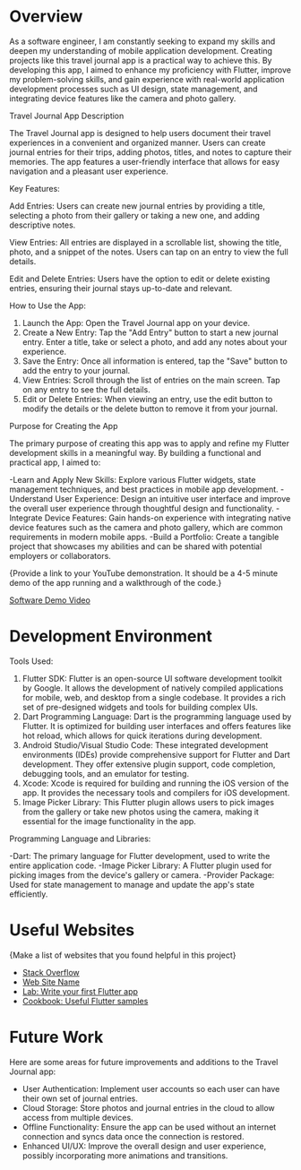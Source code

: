 # Overview

As a software engineer, I am constantly seeking to expand my skills and deepen my understanding of mobile application development. Creating projects like this travel journal app is a practical way to achieve this. By developing this app, I aimed to enhance my proficiency with Flutter, improve my problem-solving skills, and gain experience with real-world application development processes such as UI design, state management, and integrating device features like the camera and photo gallery.

Travel Journal App Description

The Travel Journal app is designed to help users document their travel experiences in a convenient and organized manner. Users can create journal entries for their trips, adding photos, titles, and notes to capture their memories. The app features a user-friendly interface that allows for easy navigation and a pleasant user experience.

 Key Features:

Add Entries: Users can create new journal entries by providing a title, selecting a photo from their gallery or taking a new one, and adding descriptive notes.

View Entries: All entries are displayed in a scrollable list, showing the title, photo, and a snippet of the notes. Users can tap on an entry to view the full details.

Edit and Delete Entries: Users have the option to edit or delete existing entries, ensuring their journal stays up-to-date and relevant.

How to Use the App:

1. Launch the App: Open the Travel Journal app on your device.
2. Create a New Entry: Tap the "Add Entry" button to start a new journal entry. Enter a title, take or select a photo, and add any notes about your experience.
3. Save the Entry: Once all information is entered, tap the "Save" button to add the entry to your journal.
4. View Entries: Scroll through the list of entries on the main screen. Tap on any entry to see the full details.
5. Edit or Delete Entries: When viewing an entry, use the edit button to modify the details or the delete button to remove it from your journal.

Purpose for Creating the App

The primary purpose of creating this app was to apply and refine my Flutter development skills in a meaningful way. By building a functional and practical app, I aimed to:

-Learn and Apply New Skills: Explore various Flutter widgets, state management techniques, and best practices in mobile app development.
-Understand User Experience: Design an intuitive user interface and improve the overall user experience through thoughtful design and functionality.
-Integrate Device Features: Gain hands-on experience with integrating native device features such as the camera and photo gallery, which are common requirements in modern mobile apps.
-Build a Portfolio: Create a tangible project that showcases my abilities and can be shared with potential employers or collaborators.

{Provide a link to your YouTube demonstration.  It should be a 4-5 minute demo of the app running and a walkthrough of the code.}

[Software Demo Video](http://youtube.link.goes.here)

# Development Environment

Tools Used:

1. Flutter SDK: Flutter is an open-source UI software development toolkit by Google. It allows the development of natively compiled applications for mobile, web, and desktop from a single codebase. It provides a rich set of pre-designed widgets and tools for building complex UIs.
2. Dart Programming Language: Dart is the programming language used by Flutter. It is optimized for building user interfaces and offers features like hot reload, which allows for quick iterations during development.
3. Android Studio/Visual Studio Code: These integrated development environments (IDEs) provide comprehensive support for Flutter and Dart development. They offer extensive plugin support, code completion, debugging tools, and an emulator for testing.
4. Xcode: Xcode is required for building and running the iOS version of the app. It provides the necessary tools and compilers for iOS development.
5. Image Picker Library: This Flutter plugin allows users to pick images from the gallery or take new photos using the camera, making it essential for the image functionality in the app.

Programming Language and Libraries:

-Dart: The primary language for Flutter development, used to write the entire application code.
-Image Picker Library: A Flutter plugin used for picking images from the device's gallery or camera.
-Provider Package: Used for state management to manage and update the app's state efficiently.

# Useful Websites

{Make a list of websites that you found helpful in this project}
* [Stack Overflow](https://stackoverflow.com/)
* [Web Site Name](http://url.link.goes.here)
* [Lab: Write your first Flutter app](https://docs.flutter.dev/get-started/codelab)
* [Cookbook: Useful Flutter samples](https://docs.flutter.dev/cookbook)

# Future Work

Here are some areas for future improvements and additions to the Travel Journal app:
* User Authentication: Implement user accounts so each user can have their own set of journal entries.
* Cloud Storage: Store photos and journal entries in the cloud to allow access from multiple devices.
* Offline Functionality: Ensure the app can be used without an internet connection and syncs data once the connection is restored.
* Enhanced UI/UX: Improve the overall design and user experience, possibly incorporating more animations and transitions.